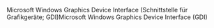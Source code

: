 <span data-ttu-id="f1282-101">Microsoft Windows Graphics Device Interface (Schnittstelle für Grafikgeräte; GDI)</span><span class="sxs-lookup"><span data-stu-id="f1282-101">Microsoft Windows Graphics Device Interface (GDI)</span></span>